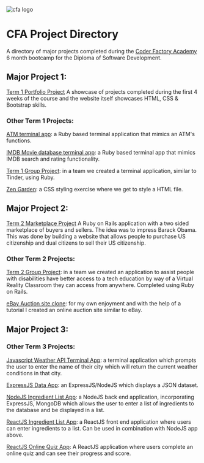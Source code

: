 
![cfa logo](https://cloud.githubusercontent.com/assets/24615235/24578904/e52c8e88-1736-11e7-9223-0b733ee6cbbb.jpeg)

# CFA Project Directory

A directory of major projects completed during the [Coder Factory Academy](https://www.coderfactoryacademy.edu.au/fast-track) 6 month bootcamp for the Diploma of Software Development.

## Major Project 1: 
[Term 1 Portfolio Project](https://github.com/shadolee/CFA-T1-Portfolio-Project)
A showcase of projects completed during the first 4 weeks of the course and the website itself showcases HTML, CSS & Bootstrap skills.

### Other Term 1 Projects:

[ATM terminal app](https://github.com/shadolee/CFA-ATM-terminal-app): a Ruby based terminal application that mimics an ATM's functions.

[IMDB Movie database terminal app](https://github.com/shadolee/CFA-IMDB-terminal-app): a Ruby based terminal app that mimics IMDB search and rating functionality.

[Term 1 Group Project](https://github.com/shadolee/CFA-Group-Project): in a team we created a terminal application, similar to Tinder, using Ruby.

[Zen Garden](https://github.com/shadolee/CFA-Zen-Garden): a CSS styling exercise where we get to style a HTML file.

## Major Project 2:
[Term 2 Marketplace Project](https://github.com/shadolee/CFA-T2-Marketplace-Project)
A Ruby on Rails application with a two sided marketplace of buyers and sellers. The idea was to impress Barack Obama. This was done by building a website that allows people to purchase US citizenship and dual citizens to sell their US citizenship.

### Other Term 2 Projects:

[Term 2 Group Project](https://github.com/shadolee/CFA-Hackathon-LetsGetGit): in a team we created an application to assist people with disabilities have better access to a tech education by way of a Virtual Reality Classroom they can access from anywhere. Completed using Ruby on Rails.

[eBay Auction site clone](https://github.com/shadolee/ebay-clone): for my own enjoyment and with the help of a tutorial I created an online auction site similar to eBay.

## Major Project 3:

### Other Term 3 Projects:

[Javascript Weather API Terminal App](https://github.com/shadolee/CFA-weather-api-terminal-app): a terminal application which prompts the user to enter the name of their city which will return the current weather conditions in that city.

[ExpressJS Data App](https://github.com/shadolee/CFA-ExpressJS-App): an ExpressJS/NodeJS which displays a JSON dataset.

[NodeJS Ingredient List App](https://github.com/shadolee/ingredients): a NodeJS back end application, incorporating ExpressJS, MongoDB which allows the user to enter a list of ingredients to the database and be displayed in a list.

[ReactJS Ingredient List App](https://github.com/shadolee/CFA-React-Ingredients-Form): a ReactJS front end application where users can enter ingredients to a list. Can be used in combination with NodeJS app above.

[ReactJS Online Quiz App](https://github.com/shadolee/CFA-React-Quiz): A ReactJS application where users complete an online quiz and can see their progress and score.

